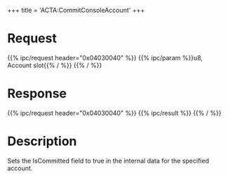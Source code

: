 +++
title = 'ACTA:CommitConsoleAccount'
+++

# Request

{{% ipc/request header="0x04030040" %}}
{{% ipc/param %}}u8, Account slot{{% / %}}
{{% / %}}

# Response

{{% ipc/request header="0x04030040" %}}
{{% ipc/result %}}
{{% / %}}

# Description

Sets the IsCommitted field to true in the internal data for the specified account.
